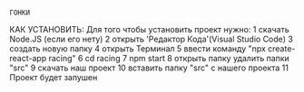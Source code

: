                                                                                                                              ГОНКИ
КАК УСТАНОВИТЬ:
Для того чтобы установить проект нужно:
1 скачать Node.JS (если его нету)
2 открыть 'Редактор Кода'(Visual Studio Code)
3 создать новую папку
4 открыть Терминал
5 ввести команду "npx create-react-app racing"
6 cd racing
7 npm start
8 открыть папку удалить папки "src" 
9 скачать наш проект
10 вставить папку "src" с нашего проекта
11 Проект будет запушен

